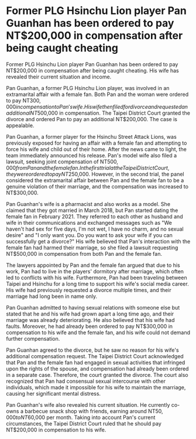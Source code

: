 # Former PLG Hsinchu Lion player Pan Guanhan has been ordered to pay NT$200,000 in compensation after being caught cheating 
 Former PLG Hsinchu Lion player Pan Guanhan has been ordered to pay NT$200,000 in compensation after being caught cheating. His wife has revealed their current situation and income.

Pan Guanhan, a former PLG Hsinchu Lion player, was involved in an extramarital affair with a female fan. Both Pan and the woman were ordered to pay NT$300,000 in compensation to Pan's wife. His wife then filed for divorce and requested an additional NT$500,000 in compensation. The Taipei District Court granted the divorce and ordered Pan to pay an additional NT$200,000. The case is appealable.

Pan Guanhan, a former player for the Hsinchu Street Attack Lions, was previously exposed for having an affair with a female fan and attempting to force his wife and child out of their home. After the news came to light, the team immediately announced his release. Pan's model wife also filed a lawsuit, seeking joint compensation of NT$500,000 from Pan and the female fan. In the first trial at the Taipei District Court, they were ordered to pay NT$250,000. However, in the second trial, the panel considered the extramarital affair between Pan and the female fan to be a genuine violation of their marriage, and the compensation was increased to NT$300,000.

Pan Guanhan's wife is a pharmacist and also works as a model. She claimed that they got married in March 2018, but Pan started dating the female fan in February 2021. They referred to each other as husband and wife in their communications and exchanged messages such as "We haven't had sex for five days, I'm not wet, I have no charm, and no sexual desire" and "I only want you. Do you want to ask your wife if you can successfully get a divorce?" His wife believed that Pan's interaction with the female fan had harmed their marriage, so she filed a lawsuit requesting NT$500,000 in compensation from both Pan and the female fan.

The lawyers appointed by Pan and the female fan argued that due to his work, Pan had to live in the players' dormitory after marriage, which often led to conflicts with his wife. Furthermore, Pan had been traveling between Taipei and Hsinchu for a long time to support his wife's social media career. His wife had previously requested a divorce multiple times, and their marriage had long been in name only.

Pan Guanhan admitted to having sexual relations with someone else but stated that he and his wife had grown apart a long time ago, and their marriage was already deteriorating. He also believed that his wife had faults. Moreover, he had already been ordered to pay NT$300,000 in compensation to his wife and the female fan, and his wife could not demand further compensation.

Pan Guanhan agreed to the divorce, but he saw no reason for his wife's additional compensation request. The Taipei District Court acknowledged that Pan and the female fan had engaged in sexual activities that infringed upon the rights of the spouse, and compensation had already been ordered in a separate case. Therefore, the court granted the divorce. The court also recognized that Pan had consensual sexual intercourse with other individuals, which made it impossible for his wife to maintain the marriage, causing her significant mental distress.

Pan Guanhan's wife also revealed his current situation. He currently co-owns a barbecue snack shop with friends, earning around NT$50,000 to NT$60,000 per month. Taking into account Pan's current circumstances, the Taipei District Court ruled that he should pay NT$200,000 in compensation to his wife.